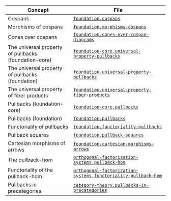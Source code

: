 | Concept                                               | File                                                                                                                            |
| ----------------------------------------------------- | ------------------------------------------------------------------------------------------------------------------------------- |
| Cospans                                               | [`foundation.cospans`](foundation.cospans.md)                                                                                   |
| Morphisms of cospans                                  | [`foundation.morphisms-cospans`](foundation.morphisms-cospans.md)                                                               |
| Cones over cospans                                    | [`foundation.cones-over-cospan-diagrams`](foundation.cones-over-cospan-diagrams.md)                                             |
| The universal property of pullbacks (foundation-core) | [`foundation-core.universal-property-pullbacks`](foundation-core.universal-property-pullbacks.md)                               |
| The universal property of pullbacks (foundation)      | [`foundation.universal-property-pullbacks`](foundation.universal-property-pullbacks.md)                                         |
| The universal property of fiber products              | [`foundation.universal-property-fiber-products`](foundation.universal-property-fiber-products.md)                               |
| Pullbacks (foundation-core)                           | [`foundation-core.pullbacks`](foundation-core.pullbacks.md)                                                                     |
| Pullbacks (foundation)                                | [`foundation.pullbacks`](foundation.pullbacks.md)                                                                               |
| Functoriality of pullbacks                            | [`foundation.functoriality-pullbacks`](foundation.functoriality-pullbacks.md)                                                   |
| Pullback squares                                      | [`foundation.pullback-squares`](foundation.pullback-squares.md)                                                                 |
| Cartesian morphisms of arrows                         | [`foundation.cartesian-morphisms-arrows`](foundation.cartesian-morphisms-arrows.md)                                             |
| The pullback-hom                                      | [`orthogonal-factorization-systems.pullback-hom`](orthogonal-factorization-systems.pullback-hom.md)                             |
| Functoriality of the pullback-hom                     | [`orthogonal-factorization-systems.functoriality-pullback-hom`](orthogonal-factorization-systems.functoriality-pullback-hom.md) |
| Pullbacks in precategories                            | [`category-theory.pullbacks-in-precategories`](category-theory.pullbacks-in-precategories.md)                                   |
